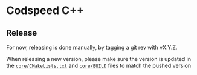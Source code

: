 # Codspeed C++

## Release

For now, releasing is done manually, by tagging a git rev with vX.Y.Z.

When releasing a new version, please make sure the version is updated in the [`core/CMakeLists.txt`](https://github.com/CodSpeedHQ/codspeed-cpp/blob/main/core/CMakeLists.txt#L3) and [`core/BUILD`](https://github.com/CodSpeedHQ/codspeed-cpp/blob/main/core/BUILD#L4) files to match the pushed version
